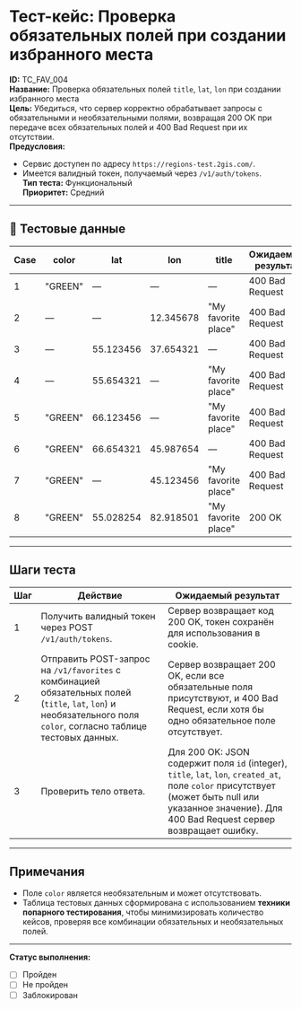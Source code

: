 # Тест-кейс: Проверка обязательных полей при создании избранного места

**ID:** TC_FAV_004  
**Название:** Проверка обязательных полей `title`, `lat`, `lon` при создании избранного места  
**Цель:** Убедиться, что сервер корректно обрабатывает запросы с обязательными и необязательными полями, возвращая 200 OK при передаче всех обязательных полей и 400 Bad Request при их отсутствии.  
**Предусловия:**  
- Сервис доступен по адресу `https://regions-test.2gis.com/`.  
- Имеется валидный токен, получаемый через `/v1/auth/tokens`.   
**Тип теста:** Функциональный  
**Приоритет:** Средний  

---

## 🧪 Тестовые данные

| Case | color       | lat        | lon         | title               | Ожидаемый результат |
|------|------------|------------|------------|--------------------|-------------------|
| 1    | "GREEN"    | —          | —          | —                  | 400 Bad Request |
| 2    | —          | —          | 12.345678  | "My favorite place"| 400 Bad Request |
| 3    | —          | 55.123456  | 37.654321  | —                  | 400 Bad Request |
| 4    | —          | 55.654321  | —          | "My favorite place"| 400 Bad Request |
| 5    | "GREEN"    | 66.123456  | —          | "My favorite place"| 400 Bad Request |
| 6    | "GREEN"    | 66.654321  | 45.987654  | —                  | 400 Bad Request |
| 7    | "GREEN"    | —          | 45.123456  | "My favorite place"| 400 Bad Request |
| 8    | "GREEN"    | 55.028254  | 82.918501  | "My favorite place"| 200 OK |

---

## Шаги теста

| Шаг | Действие | Ожидаемый результат |
|-----|-----------|-------------------|
| 1   | Получить валидный токен через POST `/v1/auth/tokens`. | Сервер возвращает код 200 OK, токен сохранён для использования в cookie. |
| 2   | Отправить POST-запрос на `/v1/favorites` с комбинацией обязательных полей (`title`, `lat`, `lon`) и необязательного поля `color`, согласно таблице тестовых данных. | Сервер возвращает 200 OK, если все обязательные поля присутствуют, и 400 Bad Request, если хотя бы одно обязательное поле отсутствует. |
| 3   | Проверить тело ответа. | Для 200 OK: JSON содержит поля `id` (integer), `title`, `lat`, `lon`, `created_at`, поле `color` присутствует (может быть null или указанное значение). Для 400 Bad Request сервер возвращает ошибку. |

---

## Примечания
- Поле `color` является необязательным и может отсутствовать.  
- Таблица тестовых данных сформирована с использованием **техники попарного тестирования**, чтобы минимизировать количество кейсов, проверяя все комбинации обязательных и необязательных полей.

---

**Статус выполнения:**  
- [ ] Пройден  
- [ ] Не пройден  
- [ ] Заблокирован
